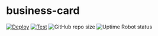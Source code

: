# business-card
[![Deploy](https://github.com/goodm2ice/business-card/actions/workflows/deploy.yml/badge.svg?branch=main)](https://github.com/goodm2ice/business-card/actions/workflows/deploy.yml)
[![Test](https://github.com/goodm2ice/business-card/actions/workflows/test.yml/badge.svg?branch=main)](https://github.com/goodm2ice/business-card/actions/workflows/test.yml)
![GitHub repo size](https://img.shields.io/github/repo-size/goodm2ice/business-card)
![Uptime Robot status](https://img.shields.io/uptimerobot/status/m796127970-3802988bba3bc870d7daed9a)
